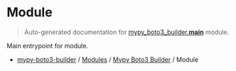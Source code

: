 # Module

> Auto-generated documentation for [mypy_boto3_builder.__main__](https://github.com/vemel/mypy_boto3_builder/blob/master/mypy_boto3_builder/__main__.py) module.

Main entrypoint for module.

- [mypy-boto3-builder](../README.md#mypy_boto3_builder) / [Modules](../MODULES.md#mypy-boto3-builder-modules) / [Mypy Boto3 Builder](index.md#mypy-boto3-builder) / Module
